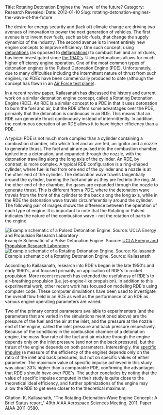 Title: Rotating Detonation Engines the 'wave' of the future?
Category: Research Revealed!
Date: 2012-01-10
Slug: rotating-detonation-engines-the-wave-of-the-future

The desire for energy security and (lack of) climate change are driving two avenues of innovation to power the next generation of vehicles. The first avenue is to invent new fuels, such as bio-fuels, that change the supply dynamics of the industry. The second avenue is to invent entirely new engine concepts to improve efficiency. One such concept, using [detonations](http://en.wikipedia.org/wiki/Detonation) (as opposed to [deflagrations](http://en.wikipedia.org/wiki/Deflagration)) to combust fuel and air mixtures, has been investigated since [the 1940's](http://ronney.usc.edu/AME514S11/Lecture13/Papers/KailasPDEreview-AIAAJ2000.pdf). Using detonations allows for much higher efficiency engine operation. One of the most common types of detonation engines is the Pulsed Detonation Engine (PDE). Unfortunately, due to many difficulties including the intermittent nature of thrust from such engines, no PDEs have been commercially produced to date (although the concept has flown in an [Air Force test plane][testplane]).
<!--more-->

In a recent review paper, Kailasanath has discussed the history and current work on a similar detonation engine concept, called a Rotating Detonation Engine (RDE). An RDE is a similar concept to a PDE in that it uses detonation to burn the fuel and air, but the RDE offers some advantages over the PDE, primarily that the detonation is continuous in an RDE. This means that an RDE can generate thrust continuously instead of intermittently. In addition, the continuous operation of an RDE allows it to have higher efficiency than a PDE.

A typical PDE is not much more complex than a cylinder containing a combustion chamber, into which fuel and air are fed, an ignitor and a nozzle to generate thrust. The fuel and air are pulsed into the combustion chamber, ignited into a detonation, and expanded through the nozzle, with the detonation travelling along the long axis of the cylinder. An RDE, by contrast, is more complex. A typical RDE configuration is a ring-shaped cylinder, where fuel is fed from one end of the cylinder and a nozzle is at the other end of the cylinder. The detonation wave travels tangentially around the cylinder, burning the fuel and air as they are fed into the ring. At the other end of the chamber, the gases are expanded through the nozzle to generate thrust. This is different from a PDE, where the detonation wave travels from the front of the cylinder to the back along the long axis, while in the RDE the detonation wave travels circumferentially around the cylinder. The following pair of images shows the difference between the operation of each type of engine. It is important to note that the Rotating or Pulsed indicates the nature of the combustion wave - not the rotation of parts in the engine.

![Example schematic of a Pulsed Detonation Engine. Source: UCLA Energy and Propulsion Research Laboratory]({filename}/files/2012/01/engine_schematic2.jpg) <br /> Example Schematic of a Pulse Detonation Engine. Source: [UCLA Energy and Propulsion Research Laboratory](http://www.seas.ucla.edu/combustion/projects/pulsed_detonation_wave.html)
![Example schematic of a Rotating Detonation Engine. Source: Kailasanath]({filename}/files/2012/01/Kailasanath_RDE.png) <br /> Example schematic of a Rotating Detonation Engine. Source: Kailasanath

According to Kailasanath, research into RDE's began in the late 1950's and early 1960's, and focused primarily on application of RDE's to rocket propulsion. More recent research has extended the usefulness of RDE's to air-breathing propulsion (i.e. jet-engine-like propulsion). In addition to this experimental work, other recent work has focused on modeling RDE's using computer code. These computer simulations have been used to investigate the overall flow field in an RDE as well as the performance of an RDE as various engine operating parameters are varied.

Two of the primary control parameters available to experimenters (and the parameters that are varied in the simulations mentioned above) are the pressure of the fuel and the air at the inlet, and the pressure at the nozzle end of the engine, called the inlet pressure and back pressure respectively. Because of the conditions in the combustion chamber of a detonation engine, the mass flow rate of the fuel and air mixture through the engine depends only on the inlet pressure (and not on the back pressure), but the thrust of the engine depends on both parameters. Interestingly, the [specific impulse][isp] (a measure of the efficiency of the engine) depends only on the ratio of the inlet and back pressures, but not on specific values of either parameter. The maximum value of specific impulse achieved in this study was about 33% higher than a comparable PDE, confirming the advantages that RDE's should have over PDE's. The author concludes by noting that the value of specific impulse computed in their study is quite close to the theoretical ideal efficiency, and further optimizations of the engine may allow the RDE to get even closer to the theoretical maximum.

Citation: K. Kailasanath, "The Rotating-Detonation-Wave Engine Concept : A Brief Status report," 49th AIAA Aerospace Sciences Meeting, 2011, Paper AIAA-2011-0580.

[isp]: http://www.grc.nasa.gov/WWW/k-12/airplane/specimp.html
[testplane]: http://www.afmc.af.mil/news/story_print.asp?id=123098900
